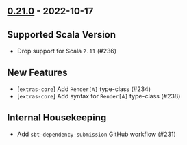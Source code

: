 ## [0.21.0](https://github.com/Kevin-Lee/extras/issues?utf8=%E2%9C%93&q=is%3Aissue+is%3Aclosed+-label%3Ainvalid+milestone%3Amilestone21) - 2022-10-17

## Supported Scala Version
* Drop support for Scala `2.11` (#236)


## New Features
* [`extras-core`] Add `Render[A]` type-class (#234)
* [`extras-core`] Add syntax for `Render[A]` type-class (#238)


## Internal Housekeeping
* Add `sbt-dependency-submission` GitHub workflow (#231)
